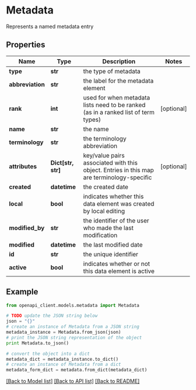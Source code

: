 # Metadata

Represents a named metadata entry

## Properties
Name | Type | Description | Notes
------------ | ------------- | ------------- | -------------
**type** | **str** | the type of metadata | 
**abbreviation** | **str** | the label for the metadata element | 
**rank** | **int** | used for when metadata lists need to be ranked (as in a ranked list of term types) | [optional] 
**name** | **str** | the name | 
**terminology** | **str** | the terminology abbreviation | 
**attributes** | **Dict[str, str]** | key/value pairs associated with this object. Entries in this map are terminology-specific | [optional] 
**created** | **datetime** | the created date | 
**local** | **bool** | indicates whether this data element was created by local editing | 
**modified_by** | **str** | the identifier of the user who made the last modification | 
**modified** | **datetime** | the last modified date | 
**id** | **str** | the unique identifier | 
**active** | **bool** | indicates whether or not this data element is active | 

## Example

```python
from openapi_client.models.metadata import Metadata

# TODO update the JSON string below
json = "{}"
# create an instance of Metadata from a JSON string
metadata_instance = Metadata.from_json(json)
# print the JSON string representation of the object
print Metadata.to_json()

# convert the object into a dict
metadata_dict = metadata_instance.to_dict()
# create an instance of Metadata from a dict
metadata_form_dict = metadata.from_dict(metadata_dict)
```
[[Back to Model list]](../README.md#documentation-for-models) [[Back to API list]](../README.md#documentation-for-api-endpoints) [[Back to README]](../README.md)


